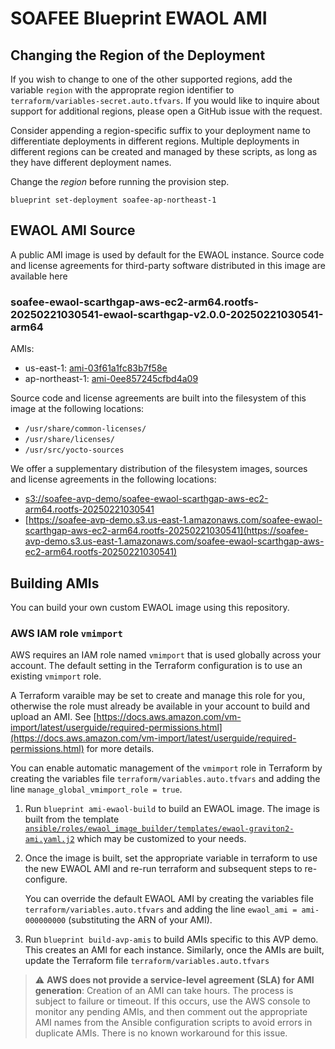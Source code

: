 # SOAFEE Blueprint EWAOL AMI

## Changing the Region of the Deployment

If you wish to change to one of the other supported regions,
add the variable `region` with the approprate region identifier to `terraform/variables-secret.auto.tfvars`.
If you would like to inquire about support for additional regions, please open a GitHub issue with the request.

Consider appending a region-specific suffix to your deployment name to differentiate deployments in different regions. Multiple deployments in different regions can be created and managed by these scripts, as long as they have different deployment names.

Change the _region_ before running the provision step.

```shell
blueprint set-deployment soafee-ap-northeast-1
```

## EWAOL AMI Source

A public AMI image is used by default for the EWAOL instance. Source code and license agreements for third-party software distributed in this image are available here

### soafee-ewaol-scarthgap-aws-ec2-arm64.rootfs-20250221030541-ewaol-scarthgap-v2.0.0-20250221030541-arm64

AMIs:

- us-east-1: [ami-03f61a1fc83b7f58e](https://us-east-1.console.aws.amazon.com/ec2/home?region=us-east-1#ImageDetails:imageId=ami-03f61a1fc83b7f58e)
- ap-northeast-1: [ami-0ee857245cfbd4a09](https://ap-northeast-1.console.aws.amazon.com/ec2/home?region=ap-northeast-1#ImageDetails:imageId=ami-0ee857245cfbd4a09)

Source code and license agreements are built into the filesystem of this image at the following locations:

- `/usr/share/common-licenses/`
- `/usr/share/licenses/`
- `/usr/src/yocto-sources`

We offer a supplementary distribution of the filesystem images, sources and license agreements in the following locations:

- [s3://soafee-avp-demo/soafee-ewaol-scarthgap-aws-ec2-arm64.rootfs-20250221030541](s3://soafee-avp-demo/soafee-ewaol-scarthgap-aws-ec2-arm64.rootfs-20250221030541)
- [https://soafee-avp-demo.s3.us-east-1.amazonaws.com/soafee-ewaol-scarthgap-aws-ec2-arm64.rootfs-20250221030541](https://soafee-avp-demo.s3.us-east-1.amazonaws.com/soafee-ewaol-scarthgap-aws-ec2-arm64.rootfs-20250221030541)

## Building AMIs

You can build your own custom EWAOL image using this repository.

### AWS IAM role `vmimport`

AWS requires an IAM role named `vmimport` that is used globally across your account. The default setting in the Terraform configuration is to use an existing `vmimport` role.

A Terraform varaible may be set to create and manage this role for you, otherwise the role must already be available in your account to build and upload an AMI. See [https://docs.aws.amazon.com/vm-import/latest/userguide/required-permissions.html](https://docs.aws.amazon.com/vm-import/latest/userguide/required-permissions.html) for more details.

You can enable automatic management of the `vmimport` role in Terraform by creating the variables file `terraform/variables.auto.tfvars` and adding the line `manage_global_vmimport_role = true`.

1. Run `blueprint ami-ewaol-build` to build an EWAOL image. The image is built from the template [`ansible/roles/ewaol_image_builder/templates/ewaol-graviton2-ami.yaml.j2`](ansible/roles/ewaol_image_builder/templates/ewaol-graviton2-ami.yaml.j2) which may be customized to your needs.

1. Once the image is built, set the appropriate variable in terraform to use the new EWAOL AMI and re-run terraform and subsequent steps to re-configure.

    You can override the default EWAOL AMI by creating the variables file `terraform/variables.auto.tfvars` and adding the line `ewaol_ami = ami-000000000` (substituting the ARN of your AMI).

1. Run `blueprint build-avp-amis` to build AMIs specific to this AVP demo. This creates an AMI for each instance. Similarly, once the AMIs are built, update the Terraform file `terraform/variables.auto.tfvars`

> :warning: **AWS does not provide a service-level agreement (SLA) for AMI generation**: Creation of an AMI can take hours. The process is subject to failure or timeout. If this occurs, use the AWS console to monitor any pending AMIs, and then comment out the appropriate AMI names from the Ansible configuration scripts to avoid errors in duplicate AMIs. There is no known workaround for this issue.
